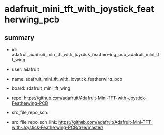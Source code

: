 # adafruit_mini_tft_with_joystick_featherwing_pcb
 
## summary 
* id: adafruit_adafruit_mini_tft_with_joystick_featherwing_pcb_adafruit_mini_tft_wing
* user: adafruit
* name: adafruit_mini_tft_with_joystick_featherwing_pcb
* board: adafruit_mini_tft_wing
* repo: https://github.com/adafruit/Adafruit-Mini-TFT-with-Joystick-Featherwing-PCB



* src_file_repo_sch: 
* src_file_repo_sch_link: https://github.com/adafruit/Adafruit-Mini-TFT-with-Joystick-Featherwing-PCB/tree/master/




